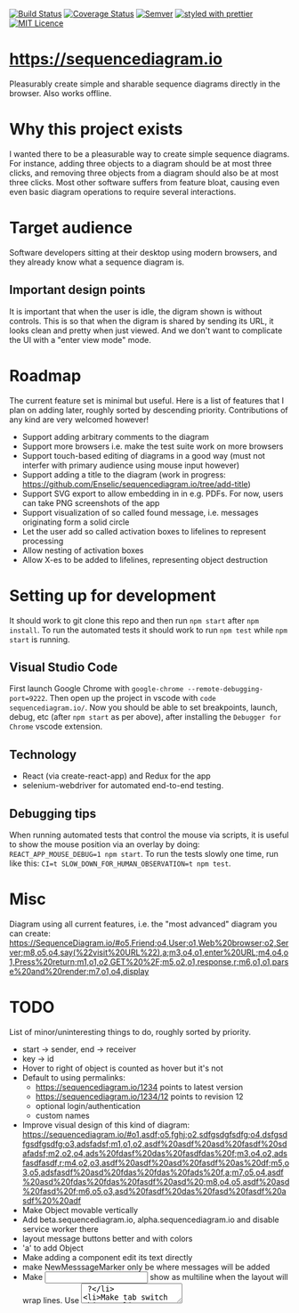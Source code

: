[![Build Status](https://travis-ci.org/Enselic/sequencediagram.io.svg?branch=master)](https://travis-ci.org/Enselic/sequencediagram.io)
[![Coverage Status](https://coveralls.io/repos/github/Enselic/sequencediagram.io/badge.svg?branch=master-with-code-coverage)](https://coveralls.io/github/Enselic/sequencediagram.io?branch=master-with-code-coverage)
[![Semver](http://img.shields.io/SemVer/2.0.0.png)](http://semver.org/spec/v2.0.0.html)
[![styled with prettier](https://img.shields.io/badge/styled_with-prettier-ff69b4.svg)](https://github.com/prettier/prettier)
[![MIT Licence](https://badges.frapsoft.com/os/mit/mit.png?v=103)](https://opensource.org/licenses/mit-license.php)

https://sequencediagram.io
==========================

Pleasurably create simple and sharable sequence diagrams directly in the browser. Also works offline.


Why this project exists
=======================

I wanted there to be a pleasurable way to create simple sequence diagrams.
For instance, adding three objects to a diagram should be at most three clicks,
and removing three objects from a diagram should also be at most three clicks.
Most other software suffers from feature bloat, causing even even basic diagram operations
to require several interactions.


Target audience
===============

Software developers sitting at their desktop using modern browsers, and they
already know what a sequence diagram is.

Important design points
-----------------------

It is important that when the user is idle, the digram shown is without controls.
This is so that when the digram is shared by sending its URL, it looks clean and pretty when just viewed.
And we don't want to complicate the UI with a "enter view mode" mode.


Roadmap
=======

The current feature set is minimal but useful.
Here is a list of features that I plan on adding later, roughly sorted by descending priority.
Contributions of any kind are very welcomed however!

- Support adding arbitrary comments to the diagram
- Support more browsers i.e. make the test suite work on more browsers
- Support touch-based editing of diagrams in a good way (must not interfer with primary audience using mouse input however)
- Support adding a title to the diagram (work in progress: https://github.com/Enselic/sequencediagram.io/tree/add-title)
- Support SVG export to allow embedding in in e.g. PDFs. For now, users can take PNG screenshots of the app
- Support visualization of so called found message, i.e. messages originating form a solid circle
- Let the user add so called activation boxes to lifelines to represent processing
- Allow nesting of activation boxes
- Allow X-es to be added to lifelines, representing object destruction


Setting up for development
==========================

It should work to git clone this repo and then run `npm start` after `npm install`.
To run the automated tests it should work to run `npm test` while `npm start` is
running.

Visual Studio Code
------------------

First launch Google Chrome with `google-chrome --remote-debugging-port=9222`.
Then open up the project in vscode with `code sequencediagram.io/`. Now you
should be able to set breakpoints, launch, debug, etc (after `npm start` as per
above), after installing the `Debugger for Chrome` vscode extension.

Technology
----------

- React (via create-react-app) and Redux for the app
- selenium-webdriver for automated end-to-end testing.

Debugging tips
--------------

When running automated tests that control the mouse via scripts, it is
useful to show the mouse position via an overlay by doing: `REACT_APP_MOUSE_DEBUG=1 npm start`. To run the tests slowly one time, run like this: `CI=t SLOW_DOWN_FOR_HUMAN_OBSERVATION=t npm test`.


Misc
====

Diagram using all current features, i.e. the "most advanced" diagram you can create:
https://SequenceDiagram.io/#o5,Friend;o4,User;o1,Web%20browser;o2,Server;m8,o5,o4,say(%22visit%20URL%22),a;m3,o4,o1,enter%20URL;m4,o4,o1,Press%20return;m1,o1,o2,GET%20%2F;m5,o2,o1,response,r;m6,o1,o1,parse%20and%20render;m7,o1,o4,display


TODO
====

List of minor/uninteresting things to do, roughly sorted by priority.
- start -> sender, end -> receiver
- key -> id
- Hover to right of object is counted as hover but it's not
- Default to using permalinks:
  - https://sequencediagram.io/1234 points to latest version
  - https://sequencediagram.io/1234/12 points to revision 12
  - optional login/authentication
  - custom names
- Improve visual design of this kind of diagram: https://sequencediagram.io/#o1,asdf;o5,fghj;o2,sdfgsdgfsdfg;o4,dsfgsdfgsdfgsdfg;o3,adsfadsf;m1,o1,o2,asdf%20asdf%20asd%20fasdf%20sdafadsf;m2,o2,o4,ads%20fdasf%20das%20fasdfdas%20f;m3,o4,o2,adsfasdfasdf,r;m4,o2,o3,asdf%20asdf%20asd%20fasdf%20as%20df;m5,o3,o5,adsfasdf%20asd%20fdas%20fdas%20fads%20f,a;m7,o5,o4,asdf%20asd%20fdas%20fdas%20fasdf%20asd%20;m8,o4,o5,asdf%20asd%20fasd%20f;m6,o5,o3,asd%20fasdf%20das%20fasd%20fasdf%20asdf%20%20adf
- Make Object movable vertically
- Add beta.sequencediagram.io, alpha.sequencediagram.io and disable service worker there
- layout message buttons better and with colors
- 'a' to add Object
- Make adding a component edit its text directly
- make NewMesssageMarker only be where messages will be added
- Make <input /> show as multiline when the layout will wrap lines. Use <textarea /> ?
- Make tab switch objects
- Create a more accurate text measurer
- Make messages movable horizontally
- compare ourselves with websequencediagram dot com, our main competitor
